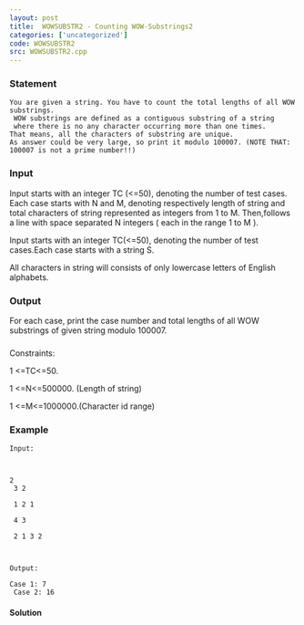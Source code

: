 ```yaml
---
layout: post
title:  WOWSUBSTR2 - Counting WOW-Substrings2
categories: ['uncategorized']
code: WOWSUBSTR2
src: WOWSUBSTR2.cpp
---
```


### **Statement**


    You are given a string. You have to count the total lengths of all WOW substrings.  
     WOW substrings are defined as a contiguous substring of a string  
     where there is no any character occurring more than one times.  
    That means, all the characters of substring are unique.  
    As answer could be very large, so print it modulo 100007. (NOTE THAT: 100007 is not a prime number!!)

### Input

Input starts with an integer TC (<=50), denoting the number of test cases.  
Each case starts with N and M, denoting respectively length of string and  
total characters of string represented as integers from 1 to M. Then,follows  
a line with space separated N integers ( each in the range 1 to M ).

Input starts with an integer TC(<=50), denoting the number of test cases.Each
case starts with a string S.

All characters in string will consists of only lowercase letters of English
alphabets.

### Output

For each case, print the case number and total lengths of all WOW substrings
of given string modulo 100007.

###

Constraints:

1 <=TC<=50.

1 <=N<=500000. (Length of string)

1 <=M<=1000000.(Character id range)

### Example

    
    
    Input:
    
    
    2  
     3 2
    
     1 2 1
    
     4 3
    
     2 1 3 2
    
    
    Output:
    Case 1: 7  
     Case 2: 16
    



#### **Solution**



